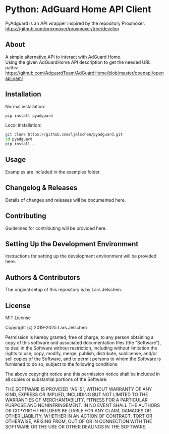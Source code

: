 # Python: AdGuard Home API Client

PyAdguard is an API wrapper inspired by the repository Proxmoxer:  
https://github.com/proxmoxer/proxmoxer/tree/develop

## About

A simple alternative API to interact with AdGuard Home.  
Using the given AdGuardHome API description to get the needed URL paths:  
https://github.com/AdguardTeam/AdGuardHome/blob/master/openapi/openapi.yaml

## Installation


Normal installation:
```bash
pip install pyadguard
```

Local installation:
```bash
git clone https://github.com/ljelschen/pyadguard.git
cd pyadguard
pip install .
```

## Usage

Examples are included in the examples folder.

## Changelog & Releases

Details of changes and releases will be documented here.

## Contributing

Guidelines for contributing will be provided here.

## Setting Up the Development Environment

Instructions for setting up the development environment will be provided here.

## Authors & Contributors

The original setup of this repository is by Lars Jelschen.

## License

MIT License  

Copyright (c) 2019-2025 Lars Jelschen

Permission is hereby granted, free of charge, to any person obtaining a copy
of this software and associated documentation files (the "Software"), to deal
in the Software without restriction, including without limitation the rights
to use, copy, modify, merge, publish, distribute, sublicense, and/or sell
copies of the Software, and to permit persons to whom the Software is
furnished to do so, subject to the following conditions:

The above copyright notice and this permission notice shall be included in all
copies or substantial portions of the Software.

THE SOFTWARE IS PROVIDED "AS IS", WITHOUT WARRANTY OF ANY KIND, EXPRESS OR
IMPLIED, INCLUDING BUT NOT LIMITED TO THE WARRANTIES OF MERCHANTABILITY,
FITNESS FOR A PARTICULAR PURPOSE AND NONINFRINGEMENT. IN NO EVENT SHALL THE
AUTHORS OR COPYRIGHT HOLDERS BE LIABLE FOR ANY CLAIM, DAMAGES OR OTHER
LIABILITY, WHETHER IN AN ACTION OF CONTRACT, TORT OR OTHERWISE, ARISING FROM,
OUT OF OR IN CONNECTION WITH THE SOFTWARE OR THE USE OR OTHER DEALINGS IN THE
SOFTWARE.